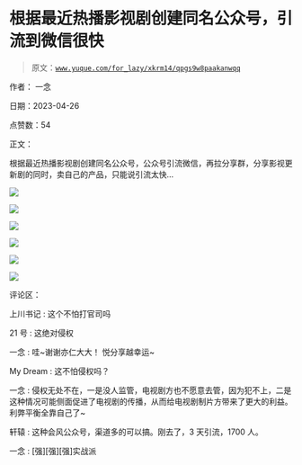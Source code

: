 # 根据最近热播影视剧创建同名公众号，引流到微信很快

> 原文：[`www.yuque.com/for_lazy/xkrm14/qpgs9w8paakanwqq`](https://www.yuque.com/for_lazy/xkrm14/qpgs9w8paakanwqq)

作者： 一念

日期：2023-04-26

点赞数：54

正文：

根据最近热播影视剧创建同名公众号，公众号引流微信，再拉分享群，分享影视更新剧的同时，卖自己的产品，只能说引流太快…

![](img/d2edfadfdfb97a4ae02d60dcb0b3cd29.png)  

![](img/ba401cb8b792e7681a0aa3ac83baa58e.png)  

![](img/67ac893a9c382010a2a6c3d21c399c02.png)  

![](img/a9f6c89ee8c8aa1541c2d7f33b90ff80.png)  

![](img/28218d3da5dc09c56f20d33b25a968cb.png)  

![](img/7212499d8585a1b9ee511047e331e457.png)  

评论区：

上川书记 : 这个不怕打官司吗

21 号 : 这绝对侵权

一念 : 哇~谢谢亦仁大大！ 悦分享越幸运~

My Dream : 这不怕侵权吗？

一念 : 侵权无处不在，一是没人监管，电视剧方也不愿意去管，因为犯不上，二是这种情况可能侧面促进了电视剧的传播，从而给电视剧制片方带来了更大的利益。利弊平衡全靠自己了~

轩辕 : 这种会风公众号，渠道多的可以搞。刚去了，3 天引流，1700 人。

一念 : [强][强][强]实战派



